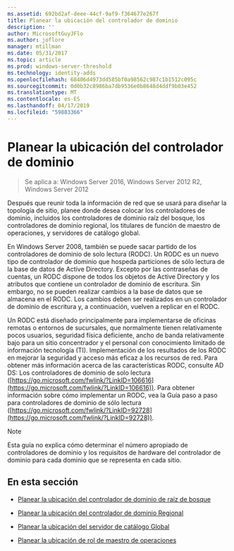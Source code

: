 ```yaml
---
ms.assetid: 692bd2af-deee-44cf-9af9-f364677e267f
title: Planear la ubicación del controlador de dominio
description: ''
author: MicrosoftGuyJFlo
ms.author: joflore
manager: mtillman
ms.date: 05/31/2017
ms.topic: article
ms.prod: windows-server-threshold
ms.technology: identity-adds
ms.openlocfilehash: 68406d4973dd585bf0a98562c987c1b1512c095c
ms.sourcegitcommit: 0d0b32c8986ba7db9536e0b8648d4ddf9b03e452
ms.translationtype: MT
ms.contentlocale: es-ES
ms.lasthandoff: 04/17/2019
ms.locfileid: "59883366"
---
```

# <a name="planning-domain-controller-placement"></a>Planear la ubicación del controlador de dominio

>Se aplica a: Windows Server 2016, Windows Server 2012 R2, Windows Server 2012

Después que reunir toda la información de red que se usará para diseñar la topología de sitio, planee donde desea colocar los controladores de dominio, incluidos los controladores de dominio raíz del bosque, los controladores de dominio regional, los titulares de función de maestro de operaciones, y servidores de catálogo global.  
  
En Windows Server 2008, también se puede sacar partido de los controladores de dominio de solo lectura (RODC). Un RODC es un nuevo tipo de controlador de dominio que hospeda particiones de sólo lectura de la base de datos de Active Directory. Excepto por las contraseñas de cuentas, un RODC dispone de todos los objetos de Active Directory y los atributos que contiene un controlador de dominio de escritura. Sin embargo, no se pueden realizar cambios a la base de datos que se almacena en el RODC. Los cambios deben ser realizados en un controlador de dominio de escritura y, a continuación, vuelven a replicar en el RODC.  
  
Un RODC está diseñado principalmente para implementarse de oficinas remotas o entornos de sucursales, que normalmente tienen relativamente pocos usuarios, seguridad física deficiente, ancho de banda relativamente bajo para un sitio concentrador y el personal con conocimiento limitado de información tecnología (TI). Implementación de los resultados de los RODC en mejorar la seguridad y acceso más eficaz a los recursos de red. Para obtener más información acerca de las características RODC, consulte AD DS: Los controladores de dominio de solo lectura ([https://go.microsoft.com/fwlink/?LinkID=106616](https://go.microsoft.com/fwlink/?LinkID=106616)). Para obtener información sobre cómo implementar un RODC, vea la Guía paso a paso para controladores de dominio de sólo lectura ([https://go.microsoft.com/fwlink/?LinkID=92728](https://go.microsoft.com/fwlink/?LinkID=92728)).  
  
> [!NOTE]  
> Esta guía no explica cómo determinar el número apropiado de controladores de dominio y los requisitos de hardware del controlador de dominio para cada dominio que se representa en cada sitio.  
  
## <a name="in-this-section"></a>En esta sección  
  
-   [Planear la ubicación del controlador de dominio de raíz de bosque](../../ad-ds/plan/Planning-Forest-Root-Domain-Controller-Placement.md)  
  
-   [Planear la ubicación del controlador de dominio Regional](../../ad-ds/plan/Planning-Regional-Domain-Controller-Placement.md)  
  
-   [Planear la ubicación del servidor de catálogo Global](../../ad-ds/plan/Planning-Global-Catalog-Server-Placement.md)  
  
-   [Planear la ubicación de rol de maestro de operaciones](../../ad-ds/plan/Planning-Operations-Master-Role-Placement.md)  
  


